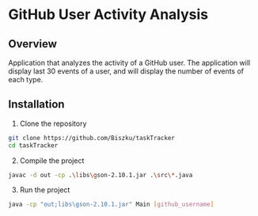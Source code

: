 # GitHub User Activity Analysis

## Overview
Application that analyzes the activity of a GitHub user.
The application will display last 30 events of a user,
and will display the number of events of each type.

## Installation

1. Clone the repository
```bash
git clone https://github.com/Biszku/taskTracker
cd taskTracker
```
2. Compile the project
```bash
javac -d out -cp .\libs\gson-2.10.1.jar .\src\*.java
```
3. Run the project
```bash
java -cp "out;libs\gson-2.10.1.jar" Main [github_username]
```